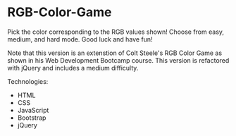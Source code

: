 # RGB-Color-Game
Pick the color corresponding to the RGB values shown! Choose from easy, medium, and hard mode. Good luck and have fun!

Note that this version is an extenstion of Colt Steele's RGB Color Game as shown in his Web Development Bootcamp course. This version is refactored with jQuery and includes a medium difficulty.

Technologies: 

* HTML
* CSS
* JavaScript
* Bootstrap
* jQuery

